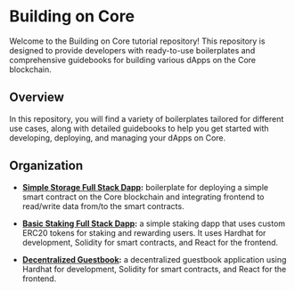 # Building on Core 
Welcome to the Building on Core tutorial repository! This repository is designed to provide developers with ready-to-use boilerplates and comprehensive guidebooks for building various dApps on the Core blockchain.

## Overview
In this repository, you will find a variety of boilerplates tailored for different use cases, along with detailed guidebooks to help you get started with developing, deploying, and managing your dApps on Core. 

## Organization
* **[Simple Storage Full Stack Dapp](./01-Simple%20Storage%20Full%20Stack%20Dapp/README.md):** boilerplate for deploying a simple smart contract on the Core blockchain and integrating frontend to read/write data from/to the smart contracts.

* **[Basic Staking Full Stack Dapp](./02-Basic%20Staking%20Full%20Stack%20Dapp/README.md):** a simple staking dapp that uses custom ERC20 tokens for staking and rewarding users. It uses Hardhat for development, Solidity for smart contracts, and React for the frontend. 

* **[Decentralized Guestbook](./03-Decentralized%20Guestbook/README.md):** a decentralized guestbook application using Hardhat for development, Solidity for smart contracts, and React for the frontend. 